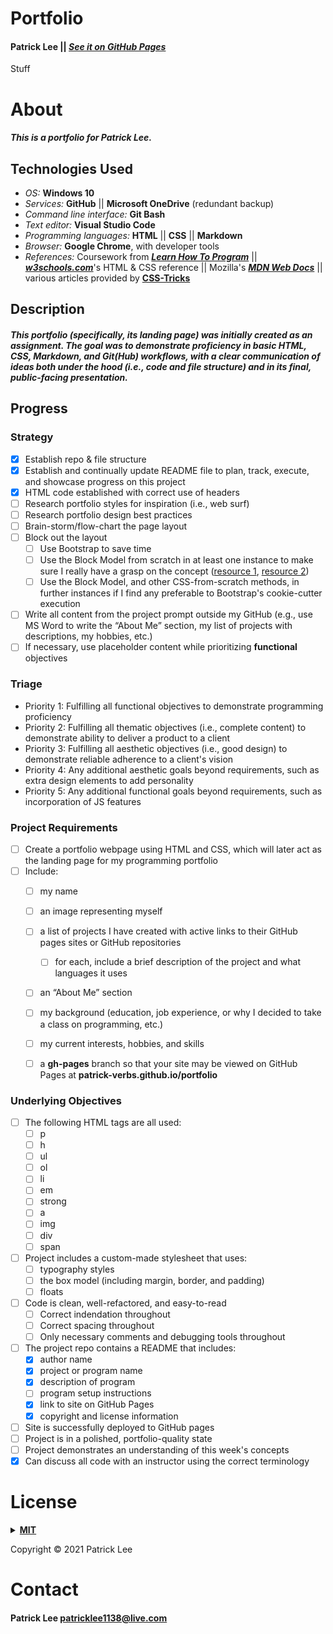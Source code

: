# Portfolio
#### Patrick Lee || _[See it on GitHub Pages](https://patrick-verbs.github.io/portfolio)_

Stuff

# About
##### This is a portfolio for Patrick Lee.

## Technologies Used
- _OS:_ __Windows 10__
- _Services:_ __GitHub__ || __Microsoft OneDrive__ (redundant backup)
- _Command line interface:_ __Git Bash__
- _Text editor:_ __Visual Studio Code__
- _Programming languages:_ __HTML__ || __CSS__ || __Markdown__
- _Browser:_ __Google Chrome__, with developer tools
- _References:_ Coursework from ___[Learn How To Program](https://www.learnhowtoprogram.com/)___ || ___[w3schools.com](https://www.w3schools.com/)___'s HTML & CSS reference || Mozilla's ___[MDN Web Docs](https://developer.mozilla.org/en-US/)___ || various articles provided by __[CSS-Tricks](https://css-tricks.com/)__

## Description
##### This portfolio (specifically, its landing page) was initially created as an assignment. The goal was to demonstrate proficiency in basic HTML, CSS, Markdown, and Git(Hub) workflows, with a clear communication of ideas both under the hood (i.e., code and file structure) and in its final, public-facing presentation.

## Progress
### Strategy
- [x] Establish repo & file structure
- [x] Establish and continually update README file to plan, track, execute, and showcase progress on this project
- [x] HTML code established with correct use of headers
- [ ] Research portfolio styles for inspiration (i.e., web surf)
- [ ] Research portfolio design best practices
- [ ] Brain-storm/flow-chart the page layout
- [ ] Block out the layout
  - [ ] Use Bootstrap to save time
  - [ ] Use the Block Model from scratch in at least one instance to make sure I really have a grasp on the concept ([resource 1](https://www.w3schools.com/css/css_boxmodel.asp), [resource 2](https://css-tricks.com/box-sizing/))
  - [ ] Use the Block Model, and other CSS-from-scratch methods, in further instances if I find any preferable to Bootstrap's cookie-cutter execution
- [ ] Write all content from the project prompt outside my GitHub (e.g., use MS Word to write the “About Me” section, my list of projects with descriptions, my hobbies, etc.)
- [ ] If necessary, use placeholder content while prioritizing __functional__ objectives

### Triage
  - Priority 1: Fulfilling all functional objectives to demonstrate programming proficiency
  - Priority 2: Fulfilling all thematic objectives (i.e., complete content) to demonstrate ability to deliver a product to a client
  - Priority 3: Fulfilling all aesthetic objectives (i.e., good design) to demonstrate reliable adherence to a client's vision
  - Priority 4: Any additional aesthetic goals beyond requirements, such as extra design elements to add personality
  - Priority 5: Any additional functional goals beyond requirements, such as incorporation of JS features

### Project Requirements
- [ ] Create a portfolio webpage using HTML and CSS, which will later act as the landing page for my programming portfolio
- [ ] Include:
  - [ ] my name
  - [ ] an image representing myself
  - [ ] a list of projects I have created with active links to their GitHub pages sites or GitHub repositories
    - [ ] for each, include a brief description of the project and what languages it uses
  - [ ] an “About Me” section
  - [ ] my background (education, job experience, or why I decided to take a class on programming, etc.)
  - [ ] my current interests, hobbies, and skills
  - [ ] a __gh-pages__ branch so that your site may be viewed on GitHub Pages at __patrick-verbs.github.io/portfolio__


### Underlying Objectives
- [ ] The following HTML tags are all used:
  - [ ] p
  - [ ] h
  - [ ] ul
  - [ ] ol
  - [ ] li
  - [ ] em
  - [ ] strong
  - [ ] a
  - [ ] img
  - [ ] div
  - [ ] span
- [ ] Project includes a custom-made stylesheet that uses:
  - [ ] typography styles
  - [ ] the box model (including margin, border, and padding)
  - [ ] floats
- [ ] Code is clean, well-refactored, and easy-to-read
  - [ ] Correct indendation throughout
  - [ ] Correct spacing throughout
  - [ ] Only necessary comments and debugging tools throughout
- [ ] The project repo contains a README that includes:
  - [x] author name
  - [x] project or program name
  - [x] description of program
  - [ ] program setup instructions
  - [x] link to site on GitHub Pages
  - [x] copyright and license information
- [ ] Site is successfully deployed to GitHub pages
- [ ] Project is in a polished, portfolio-quality state
- [ ] Project demonstrates an understanding of this week's concepts
- [x] Can discuss all code with an instructor using the correct terminology

# License
<details>
<summary><a href="https://opensource.org/licenses/MIT"><strong>MIT</strong></a></summary>
<pre>
MIT License

Copyright (c) 2021 Patrick Lee

Permission is hereby granted, free of charge, to any person obtaining a copy
of this software and associated documentation files (the "Software"), to deal
in the Software without restriction, including without limitation the rights
to use, copy, modify, merge, publish, distribute, sublicense, and/or sell
copies of the Software, and to permit persons to whom the Software is
furnished to do so, subject to the following conditions:

The above copyright notice and this permission notice shall be included in all
copies or substantial portions of the Software.

THE SOFTWARE IS PROVIDED "AS IS", WITHOUT WARRANTY OF ANY KIND, EXPRESS OR
IMPLIED, INCLUDING BUT NOT LIMITED TO THE WARRANTIES OF MERCHANTABILITY,
FITNESS FOR A PARTICULAR PURPOSE AND NONINFRINGEMENT. IN NO EVENT SHALL THE
AUTHORS OR COPYRIGHT HOLDERS BE LIABLE FOR ANY CLAIM, DAMAGES OR OTHER
LIABILITY, WHETHER IN AN ACTION OF CONTRACT, TORT OR OTHERWISE, ARISING FROM,
OUT OF OR IN CONNECTION WITH THE SOFTWARE OR THE USE OR OTHER DEALINGS IN THE
SOFTWARE.
</pre>
</details>

Copyright © 2021 Patrick Lee

# Contact
#### Patrick Lee patricklee1138@live.com